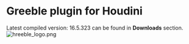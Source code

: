 # Greeble plugin for Houdini #
Latest compiled version: 16.5.323 can be found in **Downloads** section.
![hreeble_logo.png](https://bitbucket.org/repo/7b9g8b/images/1741568172-hreeble_logo.png)